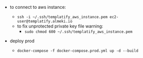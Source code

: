 * to connect to aws instance:
    * `ssh -i ~/.ssh/templatify_aws_instance.pem ec2-user@templatify.almeki.io`
    * to fix unprotected private key file warning:
        * `sudo chmod 600 ~/.ssh/templatify_aws_instance.pem`
    
* deploy prod
    * `docker-compose -f docker-compose.prod.yml up -d --build`
    

